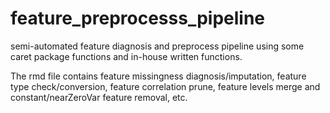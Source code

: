 # feature_preprocesss_pipeline
semi-automated feature diagnosis and preprocess pipeline using some caret package functions and in-house written functions.

The rmd file contains feature missingness diagnosis/imputation, feature type check/conversion, feature correlation prune, feature levels merge and constant/nearZeroVar feature removal, etc.
